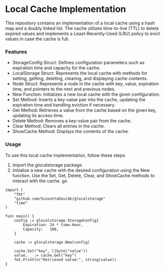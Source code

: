 # Local Cache Implementation
This repository contains an implementation of a local cache using a hash map and a doubly linked list. The cache utilizes time-to-live (TTL) to delete expired values and implements a Least-Recently-Used (LRU) policy to evict values in case the cache is full.

### Features
- StorageConfig Struct: Defines configuration parameters such as expiration time and capacity for the cache.
- LocalStorage Struct: Represents the local cache with methods for setting, getting, deleting, clearing, and displaying cache contents.
- Node Struct: Represents a node in the cache with key, value, expiration time, and pointers to the next and previous nodes.
- New Function: Initializes a new local cache with the given configuration.
- Set Method: Inserts a key-value pair into the cache, updating the expiration time and handling eviction if necessary.
- Get Method: Retrieves a value from the cache based on the given key, updating its access time.
- Delete Method: Removes a key-value pair from the cache.
- Clear Method: Clears all entries in the cache.
- ShowCache Method: Displays the contents of the cache.

### Usage
To use this local cache implementation, follow these steps:

1. Import the glocalstorage package.
2. Initialize a new cache with the desired configuration using the New function.
Use the Set, Get, Delete, Clear, and ShowCache methods to interact with the cache.
go

```golang
import (
    "fmt"
    "github.com/ScovottoDavide/glocalstorage"
    "time"
)

func main() {
    config := glocalstorage.StorageConfig{
        Expiration: 24 * time.Hour,
        Capacity:   100,
    }

    cache := glocalstorage.New(config)

    cache.Set("key", []byte("value"))
    value, _ := cache.Get("key")
    fmt.Println("Retrieved value:", string(value))
}
```
